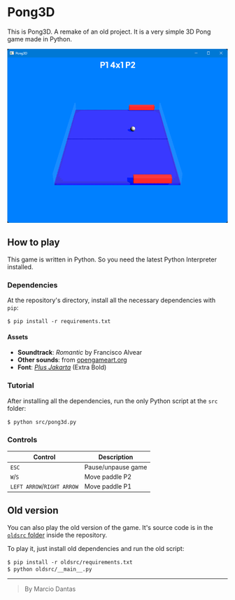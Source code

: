 # Pong3D
This is Pong3D. A remake of an old project. It is a very simple 3D Pong game made in Python.

![Pong3D Screenshot](./screenshot.png)

## How to play
This game is written in Python. So you need the latest Python Interpreter installed.

### Dependencies
At the repository's directory, install all the necessary dependencies with `pip`:
```console
$ pip install -r requirements.txt
```

#### Assets
- **Soundtrack**: *Romantic* by Francisco Alvear
- **Other sounds**: from [opengameart.org](https://opengameart.org/)
- **Font**: [*Plus Jakarta*](https://fonts.google.com/specimen/Plus+Jakarta+Sans?query=plus+jakarta) (Extra Bold)

### Tutorial
After installing all the dependencies, run the only Python script at the `src` folder:
```console
$ python src/pong3d.py
```

### Controls
| **Control**                      | **Description**    |
| -------------                    | ---------------    |
| `ESC`                            | Pause/unpause game |
| `W`/`S`                          | Move paddle P2     |
| `LEFT ARROW`/`RIGHT ARROW`       | Move paddle P1     |

## Old version
You can also play the old version of the game. It's source code is in the [`oldsrc` folder](./oldsrc/) inside the repository.

To play it, just install old dependencies and run the old script:
```console
$ pip install -r oldsrc/requirements.txt
$ python oldsrc/__main__.py
```

---

> By Marcio Dantas